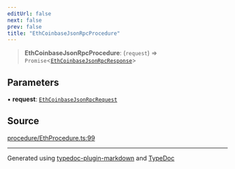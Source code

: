 ```yaml
---
editUrl: false
next: false
prev: false
title: "EthCoinbaseJsonRpcProcedure"
---
```


> **EthCoinbaseJsonRpcProcedure**: (`request`) => `Promise`\<[`EthCoinbaseJsonRpcResponse`](/generated/type-aliases/ethcoinbasejsonrpcresponse/)\>

## Parameters

▪ **request**: [`EthCoinbaseJsonRpcRequest`](/generated/type-aliases/ethcoinbasejsonrpcrequest/)

## Source

[procedure/EthProcedure.ts:99](https://github.com/evmts/tevm-monorepo/blob/main/vm/api/src/procedure/EthProcedure.ts#L99)

***
Generated using [typedoc-plugin-markdown](https://www.npmjs.com/package/typedoc-plugin-markdown) and [TypeDoc](https://typedoc.org/)
